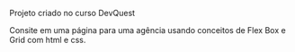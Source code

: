 Projeto criado no curso DevQuest

Consite em uma página para uma agência usando conceitos de Flex Box e Grid com html e css.
